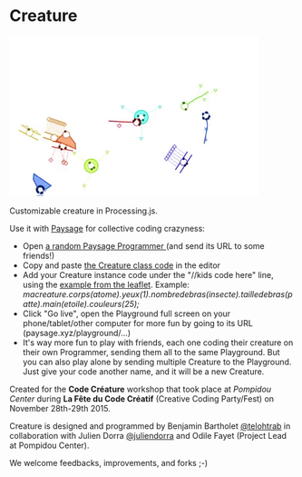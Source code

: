 # Creature 
![](creature-mini.gif)

Customizable creature in Processing.js.

Use it with [Paysage](https://github.com/jonathanperret/paysage) for collective coding crazyness:

* Open [a random Paysage Programmer ](http://paysage.xyz) (and send its URL to some friends!)
* Copy and paste [the Creature class code](https://raw.githubusercontent.com/FeteCodeCreatif/creature/master/creature/creature.pde) in the editor
* Add your Creature instance code under the "//kids code here" line, using the [example from the leaflet](https://github.com/FeteCodeCreatif/creature/blob/master/assets/CodeCreatures_Depliant.pdf). Example: *macreature.corps(atome).yeux(1).nombredebras(insecte).tailledebras(patte).main(etoile).couleurs(25);*
* Click "Go live", open the Playground full screen on your phone/tablet/other computer for more fun by going to its URL (paysage.xyz/playground/…)
* It's way more fun to play with friends, each one coding their creature on their own Programmer, sending them all to the same Playground. But you can also play alone by sending multiple Creature to the Playground. Just give your code another name, and it will be a new Creature.

Created for the **Code Créature** workshop that took place at *Pompidou Center* during **La Fête du Code Créatif** (Creative Coding Party/Fest) on November 28th-29th 2015.

Creature is designed and programmed by Benjamin Bartholet [@telohtrab](http://twitter.com/telohtrab) in collaboration with Julien Dorra [@juliendorra](http://twitter.com/juliendorra) and Odile Fayet (Project Lead at Pompidou Center).

We welcome feedbacks, improvements, and forks ;-)
